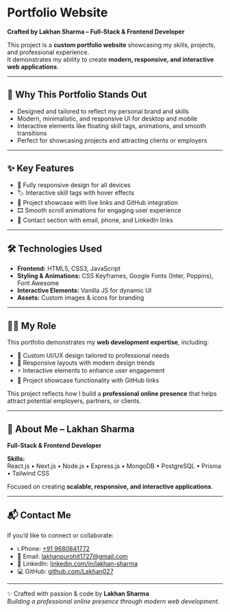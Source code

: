 # Portfolio Website

**Crafted by Lakhan Sharma – Full-Stack & Frontend Developer**

This project is a **custom portfolio website** showcasing my skills, projects, and professional experience.  
It demonstrates my ability to create **modern, responsive, and interactive web applications**.

---

## 🚀 Why This Portfolio Stands Out
- Designed and tailored to reflect my personal brand and skills  
- Modern, minimalistic, and responsive UI for desktop and mobile  
- Interactive elements like floating skill tags, animations, and smooth transitions  
- Perfect for showcasing projects and attracting clients or employers  

---

## ✨ Key Features
- 📱 Fully responsive design for all devices  
- 🏷️ Interactive skill tags with hover effects  
- 📂 Project showcase with live links and GitHub integration  
- 🎞️ Smooth scroll animations for engaging user experience  
- 📩 Contact section with email, phone, and LinkedIn links  

---

## 🛠️ Technologies Used
- **Frontend:** HTML5, CSS3, JavaScript  
- **Styling & Animations:** CSS Keyframes, Google Fonts (Inter, Poppins), Font Awesome  
- **Interactive Elements:** Vanilla JS for dynamic UI  
- **Assets:** Custom images & icons for branding  

---

## 👨‍💻 My Role
This portfolio demonstrates my **web development expertise**, including:
- 🎨 Custom UI/UX design tailored to professional needs  
- 📐 Responsive layouts with modern design trends  
- ⚡ Interactive elements to enhance user engagement  
- 🔗 Project showcase functionality with GitHub links  

This project reflects how I build a **professional online presence** that helps attract potential employers, partners, or clients.

---

## 👤 About Me – Lakhan Sharma
**Full-Stack & Frontend Developer**  

**Skills:**  
React.js • Next.js • Node.js • Express.js • MongoDB • PostgreSQL • Prisma • Tailwind CSS  

Focused on creating **scalable, responsive, and interactive applications**.  

---

## 📬 Contact Me
If you’d like to connect or collaborate:  

- 📞 Phone: [+91 9680841772](tel:+919680841772)  
- 📧 Email: [lakhanpurohit1727@gmail.com](mailto:lakhanpurohit1727@gmail.com)  
- 🔗 LinkedIn: [linkedin.com/in/lakhan-sharma](https://linkedin.com/in/lakhan-sharma)  
- 💻 GitHub: [github.com/Lakhan027](https://github.com/Lakhan027)  

---

✨ Crafted with passion & code by **Lakhan Sharma**  
*Building a professional online presence through modern web development.*
